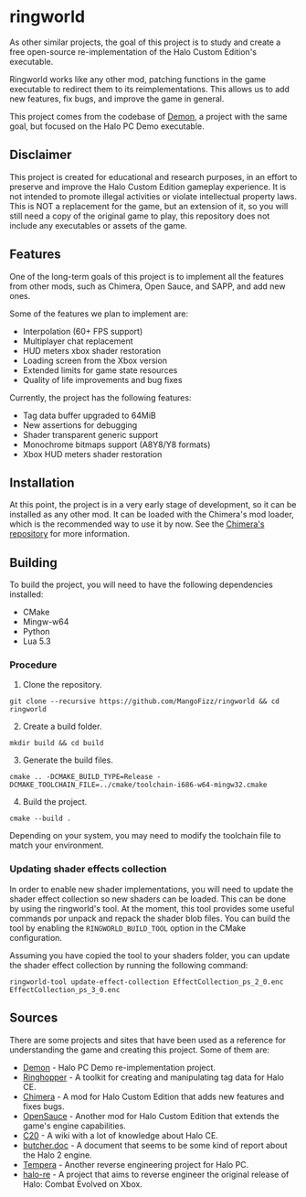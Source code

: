 # ringworld

As other similar projects, the goal of this project is to study and create a free open-source re-implementation of the Halo Custom Edition's executable.

Ringworld works like any other mod, patching functions in the game executable to redirect them to its reimplementations. This allows us to add new features, fix bugs, and improve the game in general. 

This project comes from the codebase of [Demon](https://github.com/Aerocatia/demon-old), a project with the same goal, but focused on the Halo PC Demo executable. 

## Disclaimer

This project is created for educational and research purposes, in an effort to preserve and improve the Halo Custom Edition gameplay experience. It is not intended to promote illegal activities or violate intellectual property laws. This is NOT a replacement for the game, but an extension of it, so you will still need a copy of the original game to play, this repository does not include any executables or assets of the game.

## Features

One of the long-term goals of this project is to implement all the features from other mods, such as Chimera, Open Sauce, and SAPP, and add new ones. 

Some of the features we plan to implement are:

- Interpolation (60+ FPS support)
- Multiplayer chat replacement
- HUD meters xbox shader restoration
- Loading screen from the Xbox version
- Extended limits for game state resources
- Quality of life improvements and bug fixes

Currently, the project has the following features:

- Tag data buffer upgraded to 64MiB
- New assertions for debugging
- Shader transparent generic support
- Monochrome bitmaps support (A8Y8/Y8 formats)
- Xbox HUD meters shader restoration


## Installation

At this point, the project is in a very early stage of development, so it can be installed as any other mod. It can be loaded with the Chimera's mod loader, which is the recommended way to use it by now. See the [Chimera's repository](https://github.com/SnowyMouse/chimera?tab=readme-ov-file#mod-support) for more information.

## Building

To build the project, you will need to have the following dependencies installed:

- CMake
- Mingw-w64
- Python
- Lua 5.3

### Procedure

1. Clone the repository.
```
git clone --recursive https://github.com/MangoFizz/ringworld && cd ringworld
```
2. Create a build folder.
```
mkdir build && cd build
```
3. Generate the build files.
```
cmake .. -DCMAKE_BUILD_TYPE=Release -DCMAKE_TOOLCHAIN_FILE=../cmake/toolchain-i686-w64-mingw32.cmake
```
4. Build the project.
```
cmake --build .
```

Depending on your system, you may need to modify the toolchain file to match your environment.


### Updating shader effects collection

In order to enable new shader implementations, you will need to update the shader effect collection so new shaders 
can be loaded. This can be done by using the ringworld's tool. At the moment, this tool provides some useful commands 
por unpack and repack the shader blob files. You can build the tool by enabling the `RINGWORLD_BUILD_TOOL` option in 
the CMake configuration.

Assuming you have copied the tool to your shaders folder, you can update the shader effect collection by running the following command:

```
ringworld-tool update-effect-collection EffectCollection_ps_2_0.enc EffectCollection_ps_3_0.enc
```

## Sources 

There are some projects and sites that have been used as a reference for understanding the game and creating this project. Some of them are:

- [Demon](https://github.com/Aerocatia/demon) 
\- Halo PC Demo re-implementation project.
- [Ringhopper](https://github.com/FishAndRips/ringhopper)
\- A toolkit for creating and manipulating tag data for Halo CE.
- [Chimera](https://github.com/SnowyMouse/chimera) 
\- A mod for Halo Custom Edition that adds new features and fixes bugs.
- [OpenSauce](https://github.com/MirisWisdom/OpenSauce) 
\- Another mod for Halo Custom Edition that extends the game's engine capabilities.
- [C20](https://c20.reclaimers.net/) 
\- A wiki with a lot of knowledge about Halo CE.
- [butcher.doc](http://game-tech.com/Talks/Butcher.doc) 
\- A document that seems to be some kind of report about the Halo 2 engine.
- [Tempera](https://github.com/Dwood15/Tempera) 
\- Another reverse engineering project for Halo PC.
- [halo-re](https://github.com/halo-re/halo) 
\- A project that aims to reverse engineer the original release of
Halo: Combat Evolved on Xbox.
